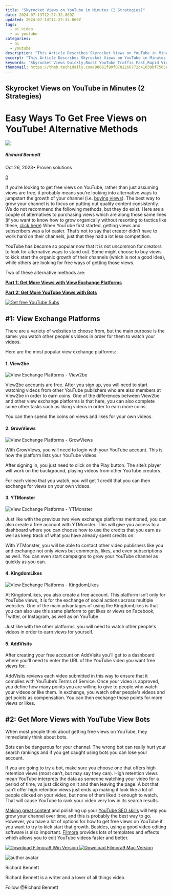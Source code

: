 ```yaml
---
title: "Skyrocket Views on YouTube in Minutes (2 Strategies)"
date: 2024-07-13T12:27:32.869Z
updated: 2024-07-14T12:27:32.869Z
tags:
  - ai video
  - ai youtube
categories:
  - ai
  - youtube
description: "This Article Describes Skyrocket Views on YouTube in Minutes (2 Strategies)"
excerpt: "This Article Describes Skyrocket Views on YouTube in Minutes (2 Strategies)"
keywords: "Skyrocket Views Quickly,Boost YouTube Traffic Fast,Rapid Video Gains,Elevate View Count Swiftly,Accelerated Video Engagement,Strategies for View Increase,Minute View Numbers Surge"
thumbnail: https://thmb.techidaily.com/98061f90f0702266772c41039bf7505ea26afb88709675b4845f86d9c07123c1.jpg
---
```


## Skyrocket Views on YouTube in Minutes (2 Strategies)

# Easy Ways To Get Free Views on YouTube! Alternative Methods

![](https://images.wondershare.com/filmora/article-images/richard-bennett.jpg)

##### Richard Bennett

 Oct 26, 2023• Proven solutions

[0](#commentsBoxSeoTemplate)

If you’re looking to get free views on YouTube, rather than just assuming views are free, it probably means you’re looking into alternative ways to jumpstart the growth of your channel (i.e. [buying views](https://www.filmora.io/community-blog/everything-you-need-to-know--how-to-buy-youtube-views-292.html)). The best way to grow your channel is to focus on putting out quality content consistently. We do not recommend the following methods, but they do exist. Here are a couple of alternatives to purchasing views which are along those same lines (if you want to know how to grow organically without resorting to tactics like these, [click here](https://www.filmora.io/community-blog/14-tactics-that-actually-work%21-how-to-gain-more-subscribers-300.html)) When YouTube first started, getting views and subscribers was a lot easier. That’s not to say that creator didn’t have to work hard on their channels, just that they had a lot less competition.

YouTube has become so popular now that it is not uncommon for creators to look for alternative ways to stand out. Some might choose to buy views to kick start the organic growth of their channels (which is not a good idea), while others are looking for free ways of getting those views.

Two of these alternative methods are:

[**Part 1: Get More Views with View Exchange Platforms**](#exchange)

[**Part 2: Get More YouTube Views with Bots**](#bots)

[![Get free YouTube Subs](https://images.wondershare.com/filmora/article-images/get-free-youtube-subs-banner.jpg)](https://tools.techidaily.com/wondershare/filmora/download/)

## #1: View Exchange Platforms

There are a variety of websites to choose from, but the main purpose is the same: you watch other people's videos in order for them to watch your videos.

Here are the most popular view exchange platforms:

#### 1. View2be

![View Exchange Platforms - View2be](https://images.wondershare.com/filmora/article-images/view2be-free-youtube-views.jpg)

View2be accounts are free. After you sign up, you will need to start watching videos from other YouTube publishers who are also members at View2be in order to earn coins. One of the differences between View2be and other view exchange platforms is that here, you can also complete some other tasks such as liking videos in order to earn more coins.

You can then spend the coins on views and likes for your own videos.

#### 2. GrowViews

![View Exchange Platforms - GrowViews](https://images.wondershare.com/filmora/article-images/grow-views-youtube-views-exchange.jpg)

With GrowViews, you will need to login with your YouTube account. This is how the platform lists your YouTube videos.

After signing in, you just need to click on the Play button. The site’s player will work on the background, playing videos from other YouTube creators.

For each video that you watch, you will get 1 credit that you can then exchange for views on your own videos.

#### 3. YTMonster

![View Exchange Platforms - YTMonster](https://images.wondershare.com/filmora/article-images/YTMonster-youtube-views-exchange-platform.jpg)

Just like with the previous two view exchange platforms mentioned, you can also create a free account with YTMonster. This will give you access to a dashboard where you can choose how to use the credits that you earn as well as keep track of what you have already spent credits on.

With YTMonster, you will be able to contact other video publishers like you and exchange not only views but comments, likes, and even subscriptions as well. You can even start campaigns to grow your YouTube channel as quickly as you can.

#### 4. KingdomLikes

![View Exchange Platforms - KingdomLikes](https://images.wondershare.com/filmora/article-images/KingdomLikes-youtube-views-exchange-platform.jpg)

At KingdomLikes, you also create a free account. This platform isn’t only for YouTube views, it is for the exchange of social actions across multiple websites. One of the main advantages of using the KingdomLikes is that you can also use this same platform to get likes or views on Facebook, Twitter, or Instagram, as well as on YouTube.

Just like with the other platforms, you will need to watch other people's videos in order to earn views for yourself.

#### 5. AddVisits

After creating your free account on AddVisits you'll get to a dashboard where you'll need to enter the URL of the YouTube video you want free views for.

AddVisits reviews each video submitted in this way to ensure that it complies with YouTube’s Terms of Service. Once your video is approved, you define how many points you are willing to give to people who watch your videos or like them. In exchange, you watch other people's videos and get points as compensation. You can then exchange those points for more views or likes.

## #2: Get More Views with YouTube View Bots

When most people think about getting free views on YouTube, they immediately think about bots.

Bots can be dangerous for your channel. The wrong bot can really hurt your search rankings and if you get caught using bots you can lose your account.

If you are going to try a bot, make sure you choose one that offers high retention views (most can’t, but may say they can). High retention views mean YouTube interprets the data as someone watching your video for a period of time, vs just clicking on it and then leaving the page. A bot that can’t offer high retention views just ends up making it look like a lot of people clicked on your video, but none of them liked it enough to watch. That will cause YouTube to rank your video very low in its search results.

[Making great content](https://www.filmora.io/community-blog/how-to-make-better-youtube-videos--278.html) and polishing up your [YouTube SEO skills](https://www.filmora.io/community-blog/4-steps-to-rank-higher-in-youtube%E2%80%99s-search-results-277.html) will help you grow your channel over time, and this is probably the best way to go. However, you have a lot of options for how to get free views on YouTube if you want to try to kick start that growth. Besides, using a good video editing software is also important. [Filmora](https://tools.techidaily.com/wondershare/filmora/download/) provides lots of templates and effects which allows you to edit YouTube videos faster and better.

[![Download Filmora9 Win Version](https://images.wondershare.com/filmora/guide/download-btn-win.jpg) ](https://tools.techidaily.com/wondershare/filmora/download/) [![Download Filmora9 Mac Version](https://images.wondershare.com/filmora/guide/download-btn-mac.jpg) ](https://tools.techidaily.com/wondershare/filmora/download/)

![author avatar](https://images.wondershare.com/filmora/article-images/richard-bennett.jpg)

Richard Bennett

Richard Bennett is a writer and a lover of all things video.

Follow @Richard Bennett


<ins class="adsbygoogle"
     style="display:block"
     data-ad-format="autorelaxed"
     data-ad-client="ca-pub-7571918770474297"
     data-ad-slot="1223367746"></ins>



<ins class="adsbygoogle"
     style="display:block"
     data-ad-client="ca-pub-7571918770474297"
     data-ad-slot="8358498916"
     data-ad-format="auto"
     data-full-width-responsive="true"></ins>




